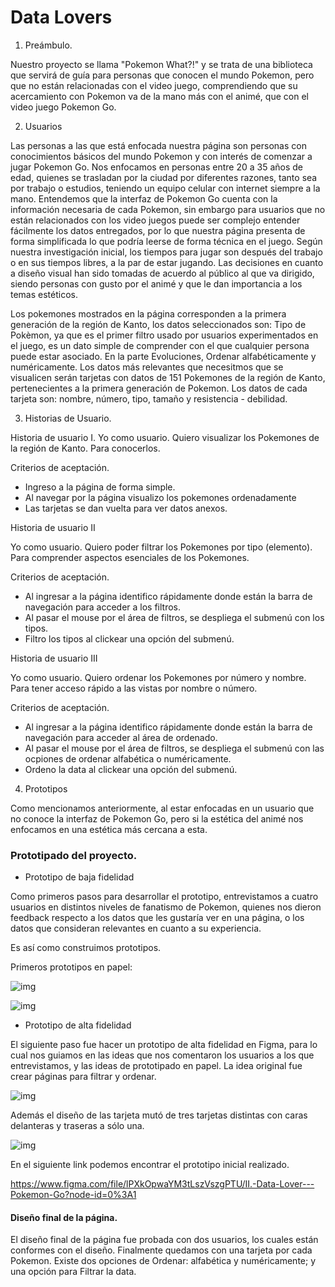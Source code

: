 
# Data Lovers

 1. Preámbulo.

Nuestro proyecto se llama "Pokemon What?!" y se trata de una biblioteca que servirá de guía para personas que conocen el mundo Pokemon, pero que no están relacionadas con el video juego, comprendiendo que su acercamiento con Pokemon va de la mano más con el animé, que con el video juego Pokemon Go.

2. Usuarios

Las personas a las que está enfocada nuestra página son personas con conocimientos básicos del mundo Pokemon y con interés de comenzar a jugar Pokemon Go. Nos enfocamos en personas entre 20 a 35 años de edad, quienes se trasladan por la ciudad por diferentes razones, tanto sea por trabajo o estudios, teniendo un equipo celular con internet siempre a la mano. 
Entendemos que la interfaz de Pokemon Go cuenta con la información necesaria de cada Pokemon, sin embargo para usuarios que no están relacionados con los video juegos puede ser complejo entender fácilmente los datos entregados, por lo que nuestra página presenta de forma simplificada lo que podría leerse de forma técnica en el juego. Según nuestra investigación inicial, los tiempos para jugar son después del trabajo o en sus tiempos libres, a la par de estar jugando.
Las decisiones en cuanto a diseño visual han sido tomadas de acuerdo al público al que va dirigido, siendo personas con gusto por el animé y que le dan importancia a los temas estéticos.

Los pokemones mostrados en la página corresponden a la primera generación de la región de Kanto, los datos seleccionados son: 
Tipo de Pokèmon, ya que es el primer filtro usado por usuarios experimentados en el juego, es un dato simple de comprender con el que cualquier persona puede estar asociado. En la parte 
Evoluciones, 
Ordenar alfabéticamente y numéricamente.
Los datos más relevantes que necesitmos que se visualicen serán tarjetas con datos de 151 Pokemones de la región de Kanto, pertenecientes a la primera generación de Pokemon. Los datos de cada tarjeta son: nombre, número, tipo, tamaño y resistencia - debilidad. 

 3. Historias de Usuario.

 Historia de usuario I.
Yo como usuario.
Quiero visualizar los Pokemones de la región de Kanto.
Para conocerlos.

 Criterios de aceptación.
* Ingreso a la página de forma simple.
* Al navegar por la página visualizo los pokemones ordenadamente
* Las tarjetas se dan vuelta para ver datos anexos.

 Historia de usuario II

Yo como usuario.
Quiero poder filtrar los Pokemones por tipo (elemento).
Para comprender aspectos esenciales de los Pokemones. 

 Criterios de aceptación.
* Al ingresar a la página identifico rápidamente donde están la barra de navegación para acceder a los filtros.
* Al pasar el mouse por el área de filtros, se despliega el submenú con los tipos. 
* Filtro los tipos al clickear una opción del submenú.


 Historia de usuario III

Yo como usuario.
Quiero ordenar los Pokemones por número y nombre.
Para tener acceso rápido a las vistas por nombre o número.

 Criterios de aceptación.
* Al ingresar a la página identifico rápidamente donde están la barra de navegación para acceder al área de ordenado.
* Al pasar el mouse por el área de filtros, se despliega el submenú con las ocpiones de ordenar alfabética o numéricamente. 
* Ordeno la data al clickear una opción del submenú.

4. Prototipos

Como mencionamos anteriormente, al estar enfocadas en un usuario que no conoce la interfaz de Pokemon Go, pero si la estética del animé nos enfocamos en una estética más cercana a esta.
 
 ### Prototipado del proyecto.

- Prototipo de baja fidelidad 

Como primeros pasos para desarrollar el prototipo, entrevistamos a cuatro usuarios en distintos niveles de fanatismo de Pokemon, quienes nos dieron feedback respecto a los datos que les gustaría ver en una página, o los datos que consideran relevantes en cuanto a su experiencia. 

Es así como construimos prototipos. 

Primeros prototipos en papel:

![img](https://raw.githubusercontent.com/barbarasagredo/SCL016-data-lovers/master/src/image/PROTOTIPO%20INICIAL.jpg)

![img](https://raw.githubusercontent.com/barbarasagredo/SCL016-data-lovers/master/src/image/PROTOTIPO%20BAJA.jpg)

 - Prototipo de alta fidelidad 
 
 El siguiente paso fue hacer un prototipo de alta fidelidad en Figma, para lo cual nos guiamos en las ideas que nos comentaron los usuarios a los que entrevistamos, y las ideas de prototipado en papel.
 La idea original fue crear páginas para filtrar y ordenar. 

![img](https://raw.githubusercontent.com/barbarasagredo/SCL016-data-lovers/master/src/image/PROTOTIPO%20ALTA%20HOME.png)
 
 Además el diseño de las tarjeta mutó de tres tarjetas distintas con caras delanteras y traseras a sólo una.

 ![img](https://raw.githubusercontent.com/barbarasagredo/SCL016-data-lovers/master/src/image/PROTOTIPO%20ALTA%20TARJETA.png)

 En el siguiente link podemos encontrar el prototipo inicial realizado. 

 https://www.figma.com/file/lPXkOpwaYM3tLszVszgPTU/II.-Data-Lover---Pokemon-Go?node-id=0%3A1


#### Diseño final de la página.

El diseño final de la página fue probada con dos usuarios, los cuales están conformes con el diseño. Finalmente quedamos con una tarjeta por cada Pokemon. Existe dos opciones de Ordenar: alfabética y numéricamente; y una opción para Filtrar la data. 